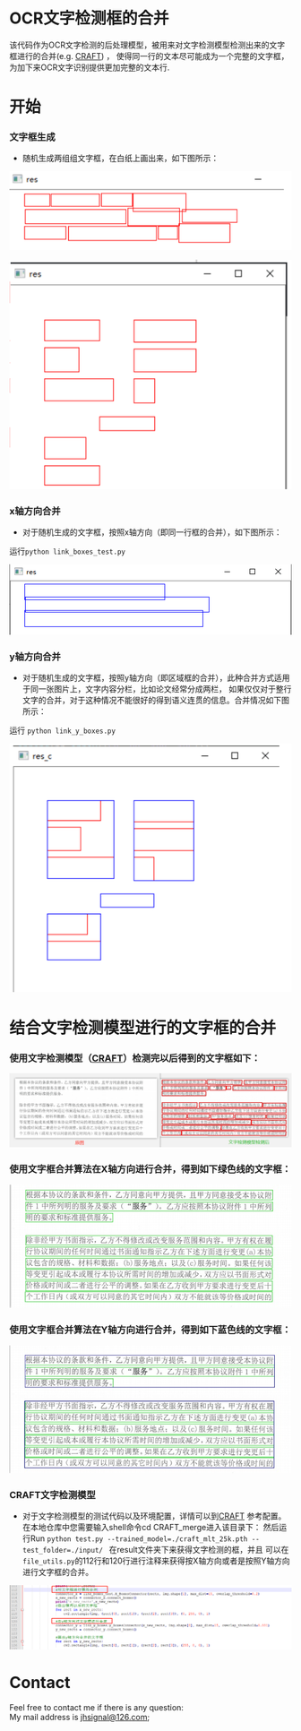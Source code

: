 # OCR文字检测框的合并
该代码作为OCR文字检测的后处理模型，被用来对文字检测模型检测出来的文字框进行的合并(e.g. [CRAFT](https://github.com/clovaai/CRAFT-pytorch)) ，
使得同一行的文本尽可能成为一个完整的文字框，为加下来OCR文字识别提供更加完整的文本行.


# 开始
### 文字框生成
- 随机生成两组组文字框，在白纸上画出来，如下图所示：<br>

![example1.jpg](./input_img/5.png)

![example1.jpg](./input_img/6.png)

### x轴方向合并
- 对于随机生成的文字框，按照x轴方向（即同一行框的合并），如下图所示：<br>

运行`python link_boxes_test.py `

![example1.jpg](./out_img/4.png)

### y轴方向合并
- 对于随机生成的文字框，按照y轴方向（即区域框的合并），此种合并方式适用于同一张图片上，文字内容分栏，比如论文经常分成两栏，
如果仅仅对于整行文字的合并，对于这种情况不能很好的得到语义连贯的信息。合并情况如下图所示：<br>

运行 `python link_y_boxes.py `

![example1.jpg](./out_img/7.png)


# 结合文字检测模型进行的文字框的合并
### 使用文字检测模型（[CRAFT](https://github.com/clovaai/CRAFT-pytorch)）检测完以后得到的文字框如下：

![example1.jpg](./out_img/11.png)

### 使用文字框合并算法在X轴方向进行合并，得到如下绿色线的文字框：

![example1.jpg](./out_img/3.png)

### 使用文字框合并算法在Y轴方向进行合并，得到如下蓝色线的文字框：

![example1.jpg](./out_img/2.png)


### CRAFT文字检测模型
- 对于文字检测模型的测试代码以及环境配置，详情可以到[CRAFT](https://github.com/clovaai/CRAFT-pytorch) 参考配置。<br>
在本地仓库中您需要输入shell命令cd CRAFT_merge进入该目录下：
然后运行Run `python test.py --trained_model=./craft_mlt_25k.pth --test_folder=./input/ ` 在result文件夹下来获得文字检测的框，并且
可以在`file_utils.py`的112行和120行进行注释来获得按X轴方向或者是按照Y轴方向进行文字框的合并。<br>

![example1.jpg](./out_img/10.png)


# Contact
Feel free to contact me if there is any question: <br>
My mail address is jhsignal@126.com; 
